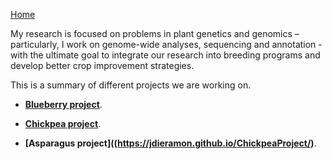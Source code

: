 [Home](../index.html)  
  
My research is focused on problems in plant genetics and genomics – particularly, I work on genome-wide analyses, sequencing and annotation - with the ultimate goal to integrate our research into breeding programs and develop better crop improvement strategies. 

This is a summary of different projects we are working on.

  * **[Blueberry project](https://jdieramon.github.io/BlueberryProject/)**.

  * **[Chickpea project](https://jdieramon.github.io/ChickpeaProject/)**.

  * **[Asparagus project]((https://jdieramon.github.io/ChickpeaProject/)**. 
    
    <br>
 
